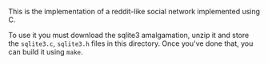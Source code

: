 This is the implementation of a reddit-like social network implemented using C.

To use it you must download the sqlite3 amalgamation, unzip it and store the `sqlite3.c`, `sqlite3.h` files in this directory. Once you've done that, you can build it using `make`.